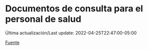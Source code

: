 # Documentos de consulta para el personal de salud

Última actualización/Last update: 2022-04-25T22:47:00-05:00

 [Fuente](https://coronavirus.gob.mx/personal-de-salud/documentos-de-consulta/)
